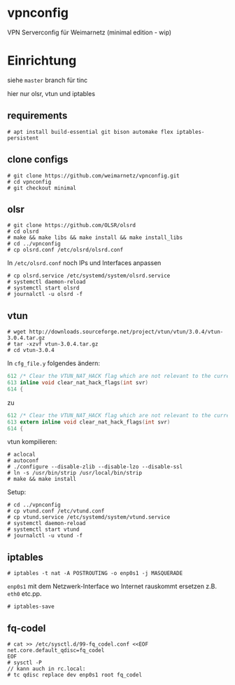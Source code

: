vpnconfig
=========

VPN Serverconfig für Weimarnetz (minimal edition - wip)

Einrichtung
===========

siehe `master` branch für tinc 

hier nur olsr, vtun und iptables 

## requirements 

    # apt install build-essential git bison automake flex iptables-persistent 

## clone configs 

    # git clone https://github.com/weimarnetz/vpnconfig.git 
    # cd vpnconfig 
    # git checkout minimal 

## olsr 

    # git clone https://github.com/OLSR/olsrd
    # cd olsrd 
    # make && make libs && make install && make install_libs 
    # cd ../vpnconfig 
    # cp olsrd.conf /etc/olsrd/olsrd.conf 

In `/etc/olsrd.conf` noch IPs und Interfaces anpassen 

    # cp olsrd.service /etc/systemd/system/olsrd.service 
    # systemctl daemon-reload 
    # systemctl start olsrd 
    # journalctl -u olsrd -f 


## vtun 

    # wget http://downloads.sourceforge.net/project/vtun/vtun/3.0.4/vtun-3.0.4.tar.gz
    # tar -xzvf vtun-3.0.4.tar.gz 
    # cd vtun-3.0.4 

In `cfg_file.y` folgendes ändern: 

```c 
612 /* Clear the VTUN_NAT_HACK flag which are not relevant to the current operation mode */
613 inline void clear_nat_hack_flags(int svr)
614 {
```

zu 

```c
612 /* Clear the VTUN_NAT_HACK flag which are not relevant to the current operation mode */
613 extern inline void clear_nat_hack_flags(int svr)
614 {
```

vtun kompilieren: 

    # aclocal 
    # autoconf 
    # ./configure --disable-zlib --disable-lzo --disable-ssl 
    # ln -s /usr/bin/strip /usr/local/bin/strip
    # make && make install 

Setup: 

    # cd ../vpnconfig 
    # cp vtund.conf /etc/vtund.conf 
    # cp vtund.service /etc/systemd/system/vtund.service 
    # systemctl daemon-reload 
    # systemctl start vtund 
    # journalctl -u vtund -f 

## iptables 

    # iptables -t nat -A POSTROUTING -o enp0s1 -j MASQUERADE 

`enp0s1` mit dem Netzwerk-Interface wo Internet rauskommt ersetzen z.B. `eth0` etc.pp. 

    # iptables-save 


## fq-codel 

    # cat >> /etc/sysctl.d/99-fq_codel.conf <<EOF
    net.core.default_qdisc=fq_codel
    EOF
    # sysctl -P 
    // kann auch in rc.local: 
    # tc qdisc replace dev enp0s1 root fq_codel 
    
